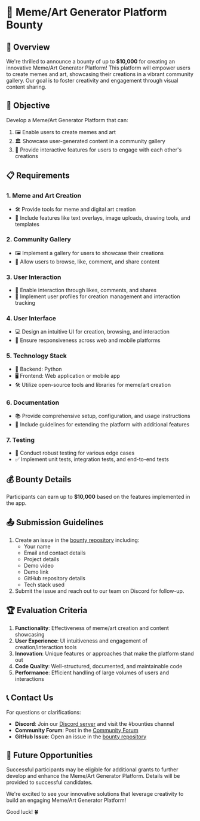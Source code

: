# 🎨 Meme/Art Generator Platform Bounty

## 🌟 Overview

We're thrilled to announce a bounty of up to **$10,000** for creating an innovative Meme/Art Generator Platform! This platform will empower users to create memes and art, showcasing their creations in a vibrant community gallery. Our goal is to foster creativity and engagement through visual content sharing.

## 🎯 Objective

Develop a Meme/Art Generator Platform that can:

1. 🖼️ Enable users to create memes and art
2. 🏛️ Showcase user-generated content in a community gallery
3. 🤝 Provide interactive features for users to engage with each other's creations

## 📋 Requirements

### 1. Meme and Art Creation
- 🛠️ Provide tools for meme and digital art creation
- 🧰 Include features like text overlays, image uploads, drawing tools, and templates

### 2. Community Gallery
- 🖼️ Implement a gallery for users to showcase their creations
- 👀 Allow users to browse, like, comment, and share content

### 3. User Interaction
- 💬 Enable interaction through likes, comments, and shares
- 👤 Implement user profiles for creation management and interaction tracking

### 4. User Interface
- 💻 Design an intuitive UI for creation, browsing, and interaction
- 📱 Ensure responsiveness across web and mobile platforms

### 5. Technology Stack
- 🐍 Backend: Python
- 🖥️ Frontend: Web application or mobile app
- 🛠️ Utilize open-source tools and libraries for meme/art creation

### 6. Documentation
- 📚 Provide comprehensive setup, configuration, and usage instructions
- 📝 Include guidelines for extending the platform with additional features

### 7. Testing
- 🧪 Conduct robust testing for various edge cases
- ✅ Implement unit tests, integration tests, and end-to-end tests

## 💰 Bounty Details

Participants can earn up to **$10,000** based on the features implemented in the app.

## 📤 Submission Guidelines

1. Create an issue in the [bounty repository](https://github.com/spheronfdn/spheron-bounties) including:
   - Your name
   - Email and contact details
   - Project details
   - Demo video
   - Demo link
   - GitHub repository details
   - Tech stack used
2. Submit the issue and reach out to our team on Discord for follow-up.

## 🏆 Evaluation Criteria

1. **Functionality**: Effectiveness of meme/art creation and content showcasing
2. **User Experience**: UI intuitiveness and engagement of creation/interaction tools
3. **Innovation**: Unique features or approaches that make the platform stand out
4. **Code Quality**: Well-structured, documented, and maintainable code
5. **Performance**: Efficient handling of large volumes of users and interactions

## 📞 Contact Us

For questions or clarifications:

- **Discord**: Join our [Discord server](https://sphn.wiki/discord) and visit the #bounties channel
- **Community Forum**: Post in the [Community Forum](https://community.spheron.network/)
- **GitHub Issue**: Open an issue in the [bounty repository](https://github.com/spheronfdn/spheron-bounties/issues)

## 🚀 Future Opportunities

Successful participants may be eligible for additional grants to further develop and enhance the Meme/Art Generator Platform. Details will be provided to successful candidates.

We're excited to see your innovative solutions that leverage creativity to build an engaging Meme/Art Generator Platform! 

Good luck! 🍀